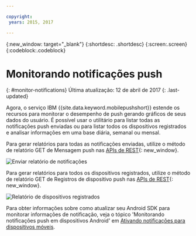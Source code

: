 ```yaml
---

copyright:
 years: 2015, 2017

---
```


{:new_window: target="_blank"}
{:shortdesc: .shortdesc}
{:screen:.screen}
{:codeblock:.codeblock}

# Monitorando notificações push 
{: #monitor-notifications}
Última atualização: 12 de abril de 2017
{: .last-updated}


Agora, o serviço IBM {{site.data.keyword.mobilepushshort}} estende os recursos para monitorar o
desempenho de push gerando gráficos de seus dados do usuário. É possível usar o utilitário para listar todas as notificações push enviadas ou para listar todos os
dispositivos registrados e analisar informações em uma base diária, semanal ou mensal.

Para gerar relatórios para todas as notificações enviadas, utilize o método de relatório GET de Mensagem push nas [APIs de REST](https://mobile.{DomainName}/imfpush/){: new_window}. 

![Enviar relatório de notificações](images/monitoring_messages.jpg)


Para gerar relatórios para todos os dispositivos registrados, utilize o método de relatório GET de Registros de dispositivo push nas [APIs de REST](https://mobile.{DomainName}/imfpush/){: new_window}.

![Relatório de dispositivos registrados](images/monitoring_devices.jpg)

Para obter informações sobre como atualizar seu Android SDK para monitorar informações de notificação, veja o tópico 'Monitorando notificações push em dispositivos Android' em [Ativando notificações para dispositivos móveis](c_enable_push.html).


 

